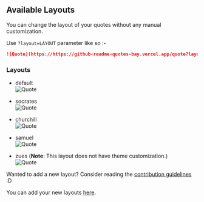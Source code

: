 ## Available Layouts

You can change the layout of your quotes without any manual customization.

Use `?layout=LAYOUT` parameter like so :-

```md
![Quote](https://https://github-readme-quotes-bay.vercel.app/quote?layout=socrates)
```
### Layouts

- default <br>
  ![Quote](https://https://github-readme-quotes-bay.vercel.app/quote)
  
- socrates <br>
  ![Quote](https://https://github-readme-quotes-bay.vercel.app/quote?layout=socrates)
  
- churchill <br>
  ![Quote](https://https://github-readme-quotes-bay.vercel.app/quote?layout=churchill&theme=merko)
  
- samuel <br>
  ![Quote](https://https://github-readme-quotes-bay.vercel.app/quote?layout=samuel)

- zues (<b>Note</b>: This layout does not have theme customization.) <br>
  ![Quote](https://https://github-readme-quotes-bay.vercel.app/quote?layout=zues)
  

Wanted to add a new layout? Consider reading the [contribution guidelines](../CONTRIBUTING.md#themes-contribution) :D

You can add your new layouts [here](./layout.js).
  
